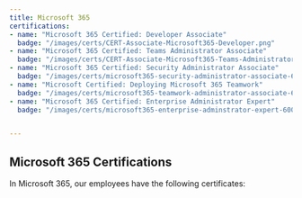 ```yaml
---
title: Microsoft 365
certifications: 
- name: "Microsoft 365 Certified: Developer Associate"
  badge: "/images/certs/CERT-Associate-Microsoft365-Developer.png"
- name: "Microsoft 365 Certified: Teams Administrator Associate"
  badge: "/images/certs/CERT-Associate-Microsoft365-Teams-Administrator.png"
- name: "Microsoft 365 Certified: Security Administrator Associate"
  badge: "/images/certs/microsoft365-security-administrator-associate-600x600.png"
- name: "Microsoft Certified: Deploying Microsoft 365 Teamwork"
  badge: "/images/certs/microsoft365-teamwork-administrator-associate-600x600.png"
- name: "Microsoft 365 Certified: Enterprise Administrator Expert"
  badge: "/images/certs/microsoft365-enterprise-adminstrator-expert-600x600.png"


---
```

## Microsoft 365 Certifications

In Microsoft 365, our employees have the following certificates: